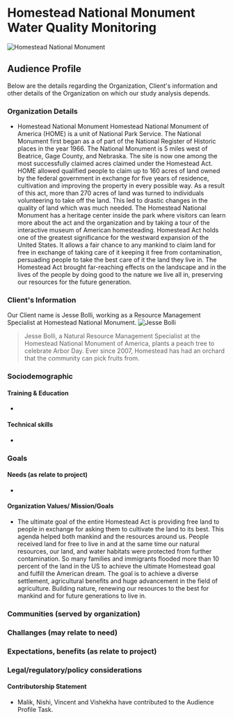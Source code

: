 # Homestead National Monument Water Quality Monitoring
![Homestead National Monument](https://upload.wikimedia.org/wikipedia/commons/thumb/3/3e/Entrance_to_the_Homestead_Heritage_Center.jpg/2560px-Entrance_to_the_Homestead_Heritage_Center.jpg)

## Audience Profile
Below are the details regarding the Organization, Client's information and other details of the Organization on which our study analysis depends.

### Organization Details
* Homestead National Monument
Homestead National Monument of America (HOME) is a unit of National Park Service. The National Monument first began as a of part of the National Register of Historic places in the year 1966. The National Monument is 5 miles west of Beatrice, Gage County, and Nebraska. The site is now one among the most successfully claimed acres claimed under the Homestead Act. HOME allowed qualified people to claim up to 160 acres of land owned by the federal government in exchange for five years of residence, cultivation and improving the property in every possible way. As a result of this act, more than 270 acres of land was turned to individuals volunteering to take off the land. This led to drastic changes in the quality of land which was much needed. The Homestead National Monument has a heritage center inside the park where visitors can learn more about the act and the organization and by taking a tour of the interactive museum of American homesteading. Homestead Act holds one of the greatest significance for the westward expansion of the United States. It allows a fair chance to any mankind to claim land for free in exchange of taking care of it keeping it free from contamination, persuading people to take the best care of it the land they live in. The Homestead Act brought far-reaching effects on the landscape and in the lives of the people by doing good to the nature we live all in, preserving our resources for the future generation.

### Client's Information
Our Client name is Jesse Bolli, working as a Resource Management Specialist at Homestead National Monument.
![Jesse Bolli](https://bloximages.chicago2.vip.townnews.com/beatricedailysun.com/content/tncms/assets/v3/editorial/e/97/e979bc38-d1ff-52de-a659-1dfccd4b0fc3/5cc34a2fb4cb7.image.jpg?resize=1700%2C1136)
>Jesse Bolli, a Natural Resource Management Specialist at the Homestead National Monument of America, plants a peach tree to celebrate Arbor Day. Ever since 2007, Homestead has had an orchard that the community can pick fruits from.

### Sociodemographic
#### Training & Education
*
#### Technical skills
* 

### Goals
#### Needs (as relate to project)
* 
#### Organization Values/ Mission/Goals
* The ultimate goal of the entire Homestead Act is providing free land to people in exchange for asking them to cultivate the land to its best. This agenda helped both mankind and the resources around us. People received land for free to live in and at the same time our natural resources, our land, and water habitats were protected from further contamination. So many families and immigrants flooded more than 10 percent of the land in the US to achieve the ultimate Homestead goal and fulfill the American dream. The goal is to achieve a diverse settlement, agricultural benefits and huge advancement in the field of agriculture. Building nature, renewing our resources to the best for mankind and for future generations to live in.

### Communities (served by organization)

### Challanges (may relate to need)

### Expectations, benefits (as relate to project)

### Legal/regulatory/policy considerations

#### Contributorship Statement
*  Malik, Nishi, Vincent and Vishekha have contributed to the Audience Profile Task.
